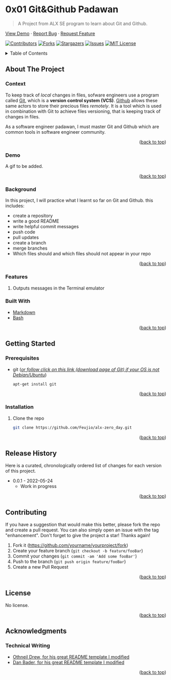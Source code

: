 # 0x01 Git&Github Padawan
> A Project from ALX SE program to learn about Git and Github.
<div align="left">


  <p align="left">
    <a href="https://github.com/Feujio/alx-zero_day">View Demo</a>
    ·
    <a href="https://github.com/Feujio/alx-zero_day/issues">Report Bug</a>
    ·
    <a href="https://github.com/Feujio/alx-zero_day/issues">Request Feature</a>
  </p>
</div>
<div id="top"></div>

<!-- PROJECT SHIELDS -->
[![Contributors][contributors-shield]][contributors-url]
[![Forks][forks-shield]][forks-url]
[![Stargazers][stars-shield]][stars-url]
[![Issues][issues-shield]][issues-url]
[![MIT License][license-shield]][license-url]

<!-- TABLE OF CONTENTS -->
<details>
  <summary>Table of Contents</summary>
  <ol>
    <li>
      <a href="#about-the-project">About The Project</a>
      <ul>
        <li><a href="#context">Context</a></li>
        <li><a href="#demo">Demo</a></li>
        <li><a href="#background">Background</a></li>
        <li><a href="#features">Features</a></li>
        <li><a href="#built-with">Built With</a></li>
      </ul>
    </li>
    <li>
      <a href="#getting-started">Getting Started</a>
      <ul>
        <li><a href="#prerequisites">Prerequisites</a></li>
        <li><a href="#installation">Installation</a></li>
      </ul>
    </li>
    <!-- <li><a href="#usage">Usage</a></li> -->
    <li><a href="#release-history">Release history</a></li>
    <li><a href="#contributing">Contributing</a></li>
    <li><a href="#license">License</a></li>
    <li><a href="#acknowledgments">Acknowledgments</a></li>
    <li><a href="#contact">Contact</a></li>
    
  </ol>
</details>

<!-- ABOUT THE PROJECT -->
## About The Project

<!-- Paragraph 1: --> 
### Context 

To keep track of _local_ changes in files, sofware engineers use a program called [Git](https://git-scm.com/), which is a __version control system (VCS)__. [Github](http://github.com/) allows these same actors to store their precious files _remotely_. It is a tool which is used in combination with Git to achieve files versioning, that is keeping track of changes in files.

As a software engineer padawan, I must master Git and Github which are common tools in software engineer community.

<p align="right">(<a href="#top">back to top</a>)</p>


### Demo 
A gif to be added.
<p align="right">(<a href="#top">back to top</a>)</p>

### Background

In this project, I will practice what I learnt so far on Git and Github. this includes:
* create a repository
* write a good README
* write helpful commit messages
* push code
* pull updates
* create a branch
* merge branches
* Which files should and which files should not appear in your repo

<p align="right">(<a href="#top">back to top</a>)</p>

### Features

1. Outputs messages in the Terminal emulator

<!-- Paragraph 4: -->
### Built With

* [Markdown](https://www.markdownguide.org/)
* [Bash](https://www.gnu.org/software/bash/)

<p align="right">(<a href="#top">back to top</a>)</p>

<!-- GETTING STARTED -->
## Getting Started

### Prerequisites

* git ([_or follow click on this link (download page of Git) if your OS is not Debian/Ubuntu_](https://git-scm.com/downloads))

  ```sh
  apt-get install git
  ```

<p align="right">(<a href="#top">back to top</a>)</p>

### Installation
1. Clone the repo

   ```sh
   git clone https://github.com/Feujio/alx-zero_day.git
   ```

<p align="right">(<a href="#top">back to top</a>)</p>

## Release History

Here is a curated, chronologically ordered list of changes for each version of this project. 

* 0.0.1 - 2022-05-24
    * Work in progress

<p align="right">(<a href="#top">back to top</a>)</p>

## Contributing

If you have a suggestion that would make this better, please fork the repo and create a pull request. You can also simply open an issue with the tag "enhancement".
Don't forget to give the project a star! Thanks again!

1. Fork it (<https://github.com/yourname/yourproject/fork>)
2. Create your feature branch (`git checkout -b feature/fooBar`)
3. Commit your changes (`git commit -am 'Add some fooBar'`)
4. Push to the branch (`git push origin feature/fooBar`)
5. Create a new Pull Request

<p align="right">(<a href="#top">back to top</a>)</p>

<!-- LICENSE -->
## License

No license.

<p align="right">(<a href="#top">back to top</a>)</p>

<!-- ACKNOWLEDGMENTS -->
## Acknowledgments
### Technical Writing

* [Othneil Drew,
 for his great README template I modified](https://github.com/othneildrew/Best-README-Template/blob/master/BLANK_README.md)
* [Dan Bader, for his great README template I modified](https://github.com/dbader/readme-template/blob/master/README.md)

<p align="right">(<a href="#top">back to top</a>)</p>

<!-- MARKDOWN LINKS & IMAGES -->
[contributors-shield]: https://img.shields.io/github/contributors/Feujio/alx-zero_day.svg?style=for-the-badge
[contributors-url]: https://github.com/Feujio/alx-zero_day/graphs/contributors
[forks-shield]: https://img.shields.io/github/forks/Feujio/alx-zero_day.svg?style=for-the-badge
[forks-url]: https://github.com/Feujio/alx-zero_day/network/members
[stars-shield]: https://img.shields.io/github/stars/Feujio/alx-zero_day.svg?style=for-the-badge
[stars-url]: https://github.com/Feujio/alx-zero_day/stargazers
[issues-shield]: https://img.shields.io/github/issues/Feujio/alx-zero_day.svg?style=for-the-badge
[issues-url]: https://github.com/Feujio/alx-zero_day/issues
[license-shield]: https://img.shields.io/github/license/Feujio/alx-zero_day.svg?style=for-the-badge
[license-url]: https://github.com/Feujio/alx-zero_day/blob/master/LICENSE.txt

